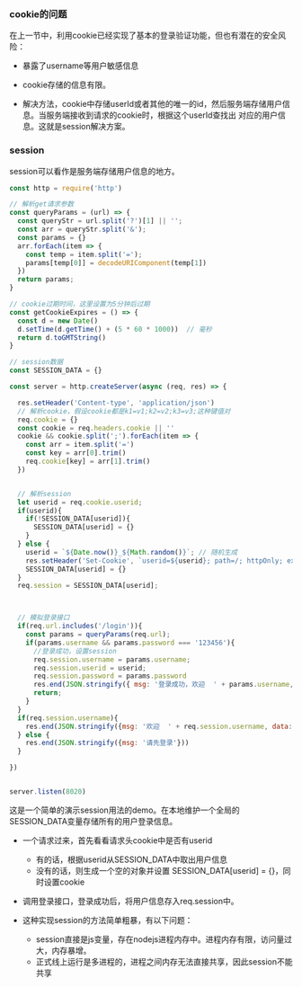 ### cookie的问题
在上一节中，利用cookie已经实现了基本的登录验证功能，但也有潜在的安全风险：
- 暴露了username等用户敏感信息
- cookie存储的信息有限。

- 解决方法，cookie中存储userId或者其他的唯一的id，然后服务端存储用户信息。当服务端接收到请求的cookie时，根据这个userId查找出
  对应的用户信息。这就是session解决方案。


### session
session可以看作是服务端存储用户信息的地方。
```js
const http = require('http')

// 解析get请求参数
const queryParams = (url) => {
  const queryStr = url.split('?')[1] || '';
  const arr = queryStr.split('&');
  const params = {}
  arr.forEach(item => {
    const temp = item.split('=');
    params[temp[0]] = decodeURIComponent(temp[1])
  })
  return params;
}

// cookie过期时间，这里设置为5分钟后过期
const getCookieExpires = () => {
  const d = new Date()
  d.setTime(d.getTime() + (5 * 60 * 1000))  // 毫秒
  return d.toGMTString()
}

// session数据
const SESSION_DATA = {}

const server = http.createServer(async (req, res) => {

  res.setHeader('Content-type', 'application/json')
  // 解析cookie，假设cookie都是k1=v1;k2=v2;k3=v3;这种键值对
  req.cookie = {}
  const cookie = req.headers.cookie || ''
  cookie && cookie.split(';').forEach(item => {
    const arr = item.split('=')
    const key = arr[0].trim()
    req.cookie[key] = arr[1].trim()
  })


  // 解析session
  let userid = req.cookie.userid;
  if(userid){
    if(!SESSION_DATA[userid]){
      SESSION_DATA[userid] = {}
    }
  } else {
    userid = `${Date.now()}_${Math.random()}`; // 随机生成
    res.setHeader('Set-Cookie', `userid=${userid}; path=/; httpOnly; expires=${getCookieExpires()}`)
    SESSION_DATA[userid] = {}
  }
  req.session = SESSION_DATA[userid];



  // 模拟登录接口
  if(req.url.includes('/login')){
    const params = queryParams(req.url);
    if(params.username && params.password === '123456'){
      //登录成功，设置session
      req.session.username = params.username;
      req.session.userid = userid;
      req.session.password = params.password
      res.end(JSON.stringify({ msg: '登录成功，欢迎  ' + params.username, data: req.session }))
      return;
    }
  }
  if(req.session.username){
    res.end(JSON.stringify({msg: '欢迎  ' + req.session.username, data: req.session}))
  } else {
    res.end(JSON.stringify({msg: '请先登录'}))
  }

})


server.listen(8020)

```
这是一个简单的演示session用法的demo。在本地维护一个全局的SESSION_DATA变量存储所有的用户登录信息。
- 一个请求过来，首先看看请求头cookie中是否有userid
    + 有的话，根据userid从SESSION_DATA中取出用户信息
    + 没有的话，则生成一个空的对象并设置 SESSION_DATA[userid] = {}，同时设置cookie
- 调用登录接口，登录成功后，将用户信息存入req.session中。

- 这种实现session的方法简单粗暴，有以下问题：
    + session直接是js变量，存在nodejs进程内存中。进程内存有限，访问量过大，内存暴增。
    + 正式线上运行是多进程的，进程之间内存无法直接共享，因此session不能共享
